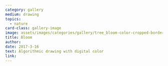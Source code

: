 ```yaml
---
category: gallery
medium: drawing
topics:
  - nature
card-class: gallery-image
image: assets/images/categories/gallery/tree_bloom-color-cropped-border.png
title: Bloom
author:
date: 2017-3-16
text: Algorithmic drawing with digital color
link:
---
```

